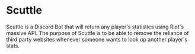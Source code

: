 # Scuttle

Scuttle is a Discord Bot that will return any player's statistics using Riot's massive API.
The purpose of Scuttle is to be able to remove the reliance of third party websites whenever someone wants to look up another player's stats.
